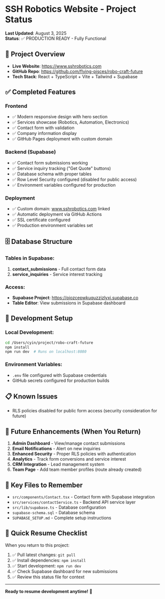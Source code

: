 # SSH Robotics Website - Project Status

**Last Updated**: August 3, 2025  
**Status**: ✅ PRODUCTION READY - Fully Functional

## 🎯 **Project Overview**
- **Live Website**: https://www.sshrobotics.com
- **GitHub Repo**: https://github.com/flying-pisces/robo-craft-future
- **Tech Stack**: React + TypeScript + Vite + Tailwind + Supabase

## ✅ **Completed Features**

### Frontend
- ✅ Modern responsive design with hero section
- ✅ Services showcase (Robotics, Automation, Electronics)
- ✅ Contact form with validation
- ✅ Company information display
- ✅ GitHub Pages deployment with custom domain

### Backend (Supabase)
- ✅ Contact form submissions working
- ✅ Service inquiry tracking ("Get Quote" buttons)
- ✅ Database schema with proper tables
- ✅ Row Level Security configured (disabled for public access)
- ✅ Environment variables configured for production

### Deployment
- ✅ Custom domain: www.sshrobotics.com linked
- ✅ Automatic deployment via GitHub Actions
- ✅ SSL certificate configured
- ✅ Production environment variables set

## 🗄️ **Database Structure**

### Tables in Supabase:
1. **contact_submissions** - Full contact form data
2. **service_inquiries** - Service interest tracking

### Access:
- **Supabase Project**: https://piozcepwkuquzzjzlyxj.supabase.co
- **Table Editor**: View submissions in Supabase dashboard

## 🔧 **Development Setup**

### Local Development:
```bash
cd /Users/cyin/project/robo-craft-future
npm install
npm run dev  # Runs on localhost:8080
```

### Environment Variables:
- `.env` file configured with Supabase credentials
- GitHub secrets configured for production builds

## 📋 **Known Issues**
- RLS policies disabled for public form access (security consideration for future)

## 🚀 **Future Enhancements (When You Return)**
1. **Admin Dashboard** - View/manage contact submissions
2. **Email Notifications** - Alert on new inquiries  
3. **Enhanced Security** - Proper RLS policies with authentication
4. **Analytics** - Track form conversions and service interest
5. **CRM Integration** - Lead management system
6. **Team Page** - Add team member profiles (route already created)

## 📁 **Key Files to Remember**
- `src/components/Contact.tsx` - Contact form with Supabase integration
- `src/services/contactService.ts` - Backend API service layer
- `src/lib/supabase.ts` - Database configuration  
- `supabase-schema.sql` - Database schema
- `SUPABASE_SETUP.md` - Complete setup instructions

## 🎯 **Quick Resume Checklist**
When you return to this project:
1. ✅ Pull latest changes: `git pull`
2. ✅ Install dependencies: `npm install`  
3. ✅ Start development: `npm run dev`
4. ✅ Check Supabase dashboard for new submissions
5. ✅ Review this status file for context

---
**Ready to resume development anytime!** 🚀